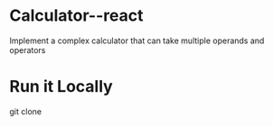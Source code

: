 # Calculator--react
Implement a complex calculator that can take multiple operands and operators


# Run it Locally

 git clone

